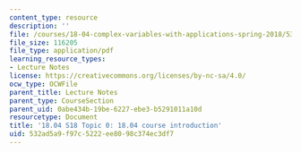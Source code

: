 ```yaml
---
content_type: resource
description: ''
file: /courses/18-04-complex-variables-with-applications-spring-2018/532ad5a9f97c5222ee8098c374ec3df7_MIT18_04S18_topic0.pdf
file_size: 116205
file_type: application/pdf
learning_resource_types:
- Lecture Notes
license: https://creativecommons.org/licenses/by-nc-sa/4.0/
ocw_type: OCWFile
parent_title: Lecture Notes
parent_type: CourseSection
parent_uid: 0abe434b-19be-6227-ebe3-b5291011a10d
resourcetype: Document
title: '18.04 S18 Topic 0: 18.04 course introduction'
uid: 532ad5a9-f97c-5222-ee80-98c374ec3df7
---
```


